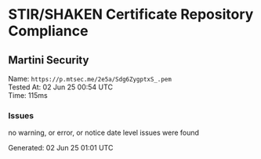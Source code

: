 # STIR/SHAKEN Certificate Repository Compliance

## Martini Security

Name: `https://p.mtsec.me/2e5a/Sdg6ZygptxS_.pem`\
Tested At: 02 Jun 25 00:54 UTC\
Time: 115ms

### Issues

no warning, or error, or notice date level issues were found

Generated: 02 Jun 25 01:01 UTC